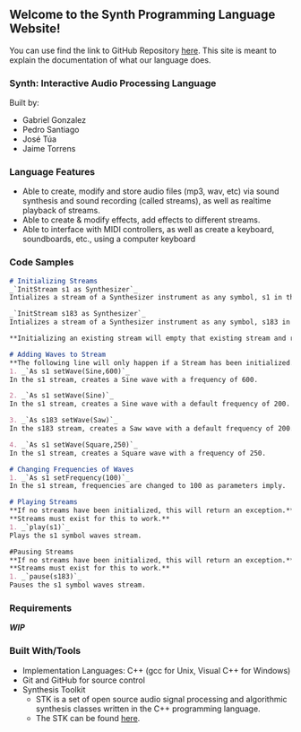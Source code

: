 ## Welcome to the Synth Programming Language Website!

You can use find the link to GitHub Repository [here](https://github.com/GabrielGonzalez30/Synth). This site is meant to explain the documentation of what our language does.


### Synth: Interactive Audio Processing Language

Built by:
 - Gabriel Gonzalez
 - Pedro Santiago
 - José Túa
 - Jaime Torrens

### Language Features

- Able to create, modify and store audio files (mp3, wav, etc) via sound synthesis and sound recording (called streams), as well as realtime playback of streams.
- Able to create & modify effects, add effects to different streams.
- Able to interface with MIDI controllers, as well as create a keyboard, soundboards, etc., using a computer keyboard


### Code Samples
```markdown
# Initializing Streams
_`InitStream s1 as Synthesizer`_
Intializes a stream of a Synthesizer instrument as any symbol, s1 in this case.

_`InitStream s183 as Synthesizer`_
Intializes a stream of a Synthesizer instrument as any symbol, s183 in this case.

**Initializing an existing stream will empty that existing stream and render it empty.**

# Adding Waves to Stream
**The following line will only happen if a Stream has been initialized. Otherwise, this cannot occur.**
1. _`As s1 setWave(Sine,600)`_
In the s1 stream, creates a Sine wave with a frequency of 600.

2. _`As s1 setWave(Sine)`_
In the s1 stream, creates a Sine wave with a default frequency of 200.

3. _`As s183 setWave(Saw)`_
In the s183 stream, creates a Saw wave with a default frequency of 200.

4. _`As s1 setWave(Square,250)`_
In the s1 stream, creates a Square wave with a frequency of 250.

# Changing Frequencies of Waves
1. _`As s1 setFrequency(100)`_
In the s1 stream, frequencies are changed to 100 as parameters imply.

# Playing Streams
**If no streams have been initialized, this will return an exception.**
**Streams must exist for this to work.**
1. _`play(s1)`_
Plays the s1 symbol waves stream.

#Pausing Streams
**If no streams have been initialized, this will return an exception.**
**Streams must exist for this to work.**
1. _`pause(s183)`_
Pauses the s1 symbol waves stream.
```

### Requirements
***WIP***

### Built With/Tools
- Implementation Languages: C++ (gcc for Unix, Visual C++ for Windows)
- Git and GitHub for source control
- Synthesis Toolkit
	- STK is a set of open source audio signal processing and algorithmic synthesis classes written in the C++ programming language.
	- The STK can be found [here](https://ccrma.stanford.edu/software/stk/).
